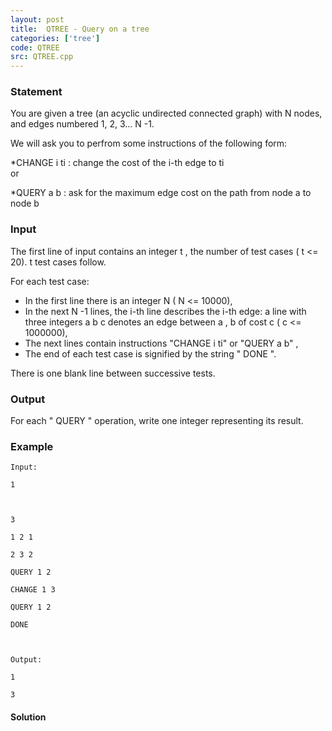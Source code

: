 ```yaml
---
layout: post
title:  QTREE - Query on a tree
categories: ['tree']
code: QTREE
src: QTREE.cpp
---
```


### **Statement**

You are given a tree (an acyclic undirected connected graph) with N nodes,
and edges numbered 1, 2, 3... N -1.

We will ask you to perfrom some instructions of the following form:

  *CHANGE i ti : change the cost of the i-th edge to ti  
or

  *QUERY a b : ask for the maximum edge cost on the path from node a to node b 

### Input

The first line of input contains an integer t , the number of test cases (
t <= 20). t test cases follow.

For each test case:

  * In the first line there is an integer N ( N <= 10000), 
  * In the next N -1 lines, the i-th line describes the i-th edge: a line with three integers a b c denotes an edge between a , b of cost c ( c <= 1000000), 
  * The next lines contain instructions "CHANGE i ti" or "QUERY a b" , 
  * The end of each test case is signified by the string " DONE ". 

There is one blank line between successive tests.

### Output

For each " QUERY " operation, write one integer representing its result.

### Example

    
    
    Input:
    1
    
    3
    1 2 1
    2 3 2
    QUERY 1 2
    CHANGE 1 3
    QUERY 1 2
    DONE
    
    Output:
    1
    3
    



#### **Solution**



